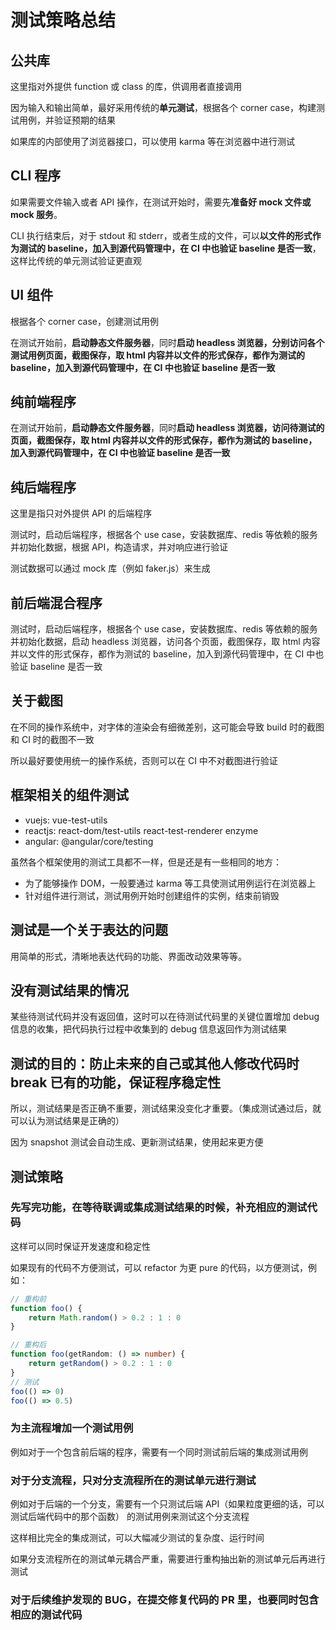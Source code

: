 # 测试策略总结

## 公共库

这里指对外提供 function 或 class 的库，供调用者直接调用

因为输入和输出简单，最好采用传统的**单元测试**，根据各个 corner case，构建测试用例，并验证预期的结果

如果库的内部使用了浏览器接口，可以使用 karma 等在浏览器中进行测试

## CLI 程序

如果需要文件输入或者 API 操作，在测试开始时，需要先**准备好 mock 文件或 mock 服务**。

CLI 执行结束后，对于 stdout 和 stderr，或者生成的文件，可以**以文件的形式作为测试的 baseline，加入到源代码管理中，在 CI 中也验证 baseline 是否一致**，这样比传统的单元测试验证更直观

## UI 组件

根据各个 corner case，创建测试用例

在测试开始前，**启动静态文件服务器**，同时**启动 headless 浏览器，分别访问各个测试用例页面，截图保存，取 html 内容并以文件的形式保存，都作为测试的 baseline，加入到源代码管理中，在 CI 中也验证 baseline 是否一致**

## 纯前端程序

在测试开始前，**启动静态文件服务器**，同时**启动 headless 浏览器，访问待测试的页面，截图保存，取 html 内容并以文件的形式保存，都作为测试的 baseline，加入到源代码管理中，在 CI 中也验证 baseline 是否一致**

## 纯后端程序

这里是指只对外提供 API 的后端程序

测试时，启动后端程序，根据各个 use case，安装数据库、redis 等依赖的服务并初始化数据，根据 API，构造请求，并对响应进行验证

测试数据可以通过 mock 库（例如 faker.js）来生成

## 前后端混合程序

测试时，启动后端程序，根据各个 use case，安装数据库、redis 等依赖的服务并初始化数据，启动 headless 浏览器，访问各个页面，截图保存，取 html 内容并以文件的形式保存，都作为测试的 baseline，加入到源代码管理中，在 CI 中也验证 baseline 是否一致

## 关于截图

在不同的操作系统中，对字体的渲染会有细微差别，这可能会导致 build 时的截图和 CI 时的截图不一致

所以最好要使用统一的操作系统，否则可以在 CI 中不对截图进行验证

## 框架相关的组件测试

+ vuejs: vue-test-utils
+ reactjs: react-dom/test-utils react-test-renderer enzyme
+ angular: @angular/core/testing

虽然各个框架使用的测试工具都不一样，但是还是有一些相同的地方：

+ 为了能够操作 DOM，一般要通过 karma 等工具使测试用例运行在浏览器上
+ 针对组件进行测试，测试用例开始时创建组件的实例，结束前销毁

## **测试**是一个关于**表达**的问题

用简单的形式，清晰地表达代码的功能、界面改动效果等等。

## 没有测试结果的情况

某些待测试代码并没有返回值，这时可以在待测试代码里的关键位置增加 debug 信息的收集，把代码执行过程中收集到的 debug 信息返回作为测试结果

## 测试的目的：防止未来的自己或其他人修改代码时 break 已有的功能，保证程序稳定性

所以，测试结果是否正确不重要，测试结果没变化才重要。（集成测试通过后，就可以认为测试结果是正确的）

因为 snapshot 测试会自动生成、更新测试结果，使用起来更方便

## 测试策略

### 先写完功能，在等待联调或集成测试结果的时候，补充相应的测试代码

这样可以同时保证开发速度和稳定性

如果现有的代码不方便测试，可以 refactor 为更 pure 的代码，以方便测试，例如：

```ts
// 重构前
function foo() {
    return Math.random() > 0.2 : 1 : 0
}

// 重构后
function foo(getRandom: () => number) {
    return getRandom() > 0.2 : 1 : 0
}
// 测试
foo(() => 0)
foo(() => 0.5)
```

### 为主流程增加一个测试用例

例如对于一个包含前后端的程序，需要有一个同时测试前后端的集成测试用例

### 对于分支流程，只对分支流程所在的测试单元进行测试

例如对于后端的一个分支，需要有一个只测试后端 API（如果粒度更细的话，可以测试后端代码中的那个函数） 的测试用例来测试这个分支流程

这样相比完全的集成测试，可以大幅减少测试的复杂度、运行时间

如果分支流程所在的测试单元耦合严重，需要进行重构抽出新的测试单元后再进行测试

### 对于后续维护发现的 BUG，在提交修复代码的 PR 里，也要同时包含相应的测试代码
